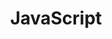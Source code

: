 ---
title: "JavaScript"
permalink: /categories/javascript/
layout: caregory
author_profile: true
taxonomy: JavaScript
---